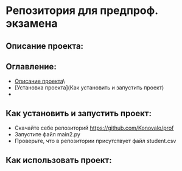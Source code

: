 # Репозитория для предпроф. экзамена
## Описание проекта: 
## Оглавление:
- [Описание проекта](#Оглавление)\
- [Установка проекта](Как установить и запустить проект)
- 
## Как установить и запустить проект:
- Скачайте себе репозиторий https://github.com/Konovalo/prof
- Запустите файл main2.py
- Проверьте, что в репозитории присутствует файл student.csv
## Как использовать проект:
